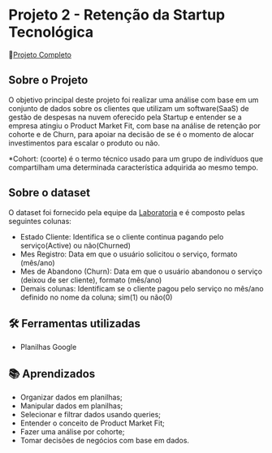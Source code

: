 # Projeto 2 - Retenção da Startup Tecnológica

🔗<a href="https://docs.google.com/spreadsheets/d/1QT6Ggj5vzQdZbB5bTWZa-eKdiFKy6Ikw_paxGLYSYv4/edit?usp=sharing">Projeto Completo</a>

## Sobre o Projeto
O objetivo principal deste projeto foi realizar uma análise com base em um conjunto de dados sobre os clientes que utilizam um software(SaaS) de gestão de despesas na nuvem oferecido pela Startup e entender se a empresa atingiu o Product Market Fit, com base na análise de retenção por cohorte e de Churn, para apoiar na decisão de se é o momento de alocar investimentos para escalar o produto ou não.

*Cohort: (coorte) é o termo técnico usado para um grupo de indivíduos que compartilham uma determinada característica adquirida ao mesmo tempo.

## Sobre o dataset
O dataset foi fornecido pela equipe da <a href="https://www.kaggle.com/datasets/datacertlaboratoria/projeto-2-reteno-de-startup-tecnolgica">Laboratoria</a> e é composto pelas seguintes colunas:
- Estado Cliente: Identifica se o cliente continua pagando pelo serviço(Active) ou não(Churned)
- Mes Registro: Data em que o usuário solicitou o serviço, formato (mês/ano)
- Mes de Abandono (Churn): Data em que o usuário abandonou o serviço (deixou de ser cliente), formato (mês/ano)
- Demais colunas: Identificam se o cliente pagou pelo serviço no mês/ano definido no nome da coluna; sim(1) ou não(0) 

## 🛠️ Ferramentas utilizadas
- Planilhas Google

## 📚 Aprendizados
- Organizar dados em planilhas;
- Manipular dados em planilhas;
- Selecionar e filtrar dados usando queries;
- Entender o conceito de Product Market Fit;
- Fazer uma análise por cohorte;
- Tomar decisões de negócios com base em dados.



